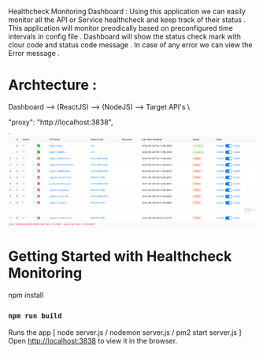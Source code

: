 Healthcheck Monitoring Dashboard : Using this application we can easily monitor all the API or Service healthcheck and keep track of their status . This application will monitor preodically based on preconfigured time intervals in config file . Dashboard will show the status check mark with clour code and status code message . In case of any error we can view the Error message .

# Archtecture :

Dashboard --> (ReactJS) --> (NodeJS) --> Target API's \

"proxy": "http://localhost:3838",

![docker view](Dashboard.png)
![docker view](ErrorMessage.png)

# Getting Started with Healthcheck Monitoring

npm install

### `npm run build`

Runs the app [ node server.js / nodemon server.js / pm2 start server.js ]\
Open [http://localhost:3838](http://localhost:3838) to view it in the browser.
